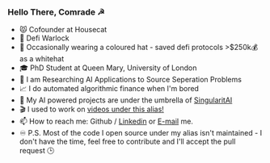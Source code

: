 ### Hello There, Comrade ☭

- 😾 Cofounder at Housecat 
- 🧙 Defi Warlock
- 🎩 Occasionally wearing a coloured hat - saved defi protocols >$250k💰 as a whitehat
- 🎓 PhD Student at Queen Mary, University of London
- 🔬 I am Researching AI Applications to Source Seperation Problems
- 📈 I do automated algorithmic finance when I'm bored
- 🤖 My AI powered projects are under the umbrella of [SingularitAI](https://github.com/singularitai)
- 🎬 I used to work on [videos under this alias!](https://www.youtube.com/channel/UCamWRprZmZ02TJAvGCCZzYg) 
- 📫 How to reach me: Github / [Linkedin](https://www.linkedin.com/in/harnickkhera/) or [E-mail](harnickk@gmail.com) me.
- ♾️ P.S. Most of the code I open source under my alias isn't maintained - I don't have the time, feel free to contribute and I'll accept the pull request 🕒

